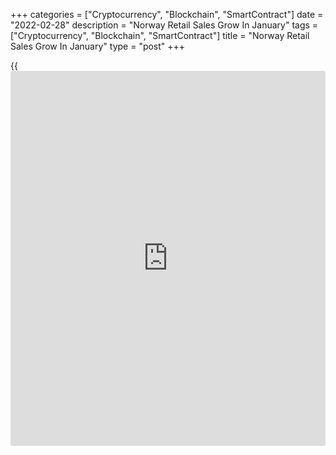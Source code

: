 +++
categories = ["Cryptocurrency", "Blockchain", "SmartContract"]
date = "2022-02-28"
description = "Norway Retail Sales Grow In January"
tags = ["Cryptocurrency", "Blockchain", "SmartContract"]
title = "Norway Retail Sales Grow In January"
type = "post"
+++

{{<iframe id="large-banner" src="https://www.bounty.group/#slide=20.0" width="100%" height="600" scrolling="no" style="border: 0px solid rgb(216, 221, 230); border-radius: 3px;">}}

Norway's retail sales grew in January, after falling in the previous
month, figures from Statistics Norway showed on Monday.

Retail sales rose 0.4 percent month-on-month in January, after a 3.0
percent drop in December. Economists had forecast a 1.5 percent slump.

Sales of other household equipment grew 5.1 percent monthly in January
and those of information, communication and [technology][1] rose 3.6
percent.

Sales of non-specialized stores increased 2.5 percent and those of
automotive fuel gained 0.3 percent.

Excluding motor vehicles and gas stations, retail sales increased 0.4
percent monthly in January, after a 2.8 percent increase in the
preceding month.

On a year-on-year basis, retail sales decreased 1.6 percent in January,
following a 2.0 percent fall in the prior month.

For comments and feedback [contact](https://www.playgroundfx.com/contact/): editorial@rtt[news](https://www.letsplayfx.com/blog/forex-news-website/).com

[Economic News][2]

 **What parts of the world are seeing the best (and worst) economic
performances lately? Click[here][3] to check out our [Econ Scorecard][3]
and find out! See up-to-the-moment [ranking](https://www.playgroundfx.com/blog/crypto-exchange-ranking/)s for the best and worst
performers in [GDP][4], [unemployment rate][5], [inflation][6] and much
more.**

   1. www.rtt[news](https://www.letsplayfx.com/blog/forex-news-website/).com/
   2. www.rtt[news](https://www.letsplayfx.com/blog/forex-news-website/).com/Content/EconomicNews.aspx
   3. www.rtt[news](https://www.letsplayfx.com/blog/forex-news-website/).com/economic-scorecard/world-rank/industrial-production/highest-performance.aspx
   4. www.rtt[news](https://www.letsplayfx.com/blog/forex-news-website/).com/economic-scorecard/world-rank/GDP/highest-performance.aspx
   5. www.rtt[news](https://www.letsplayfx.com/blog/forex-news-website/).com/economic-scorecard/world-rank/unemployment-rate/lowest-performance.aspx
   6. www.rtt[news](https://www.letsplayfx.com/blog/forex-news-website/).com/economic-scorecard/world-rank/CPI/highest-performance.aspx
